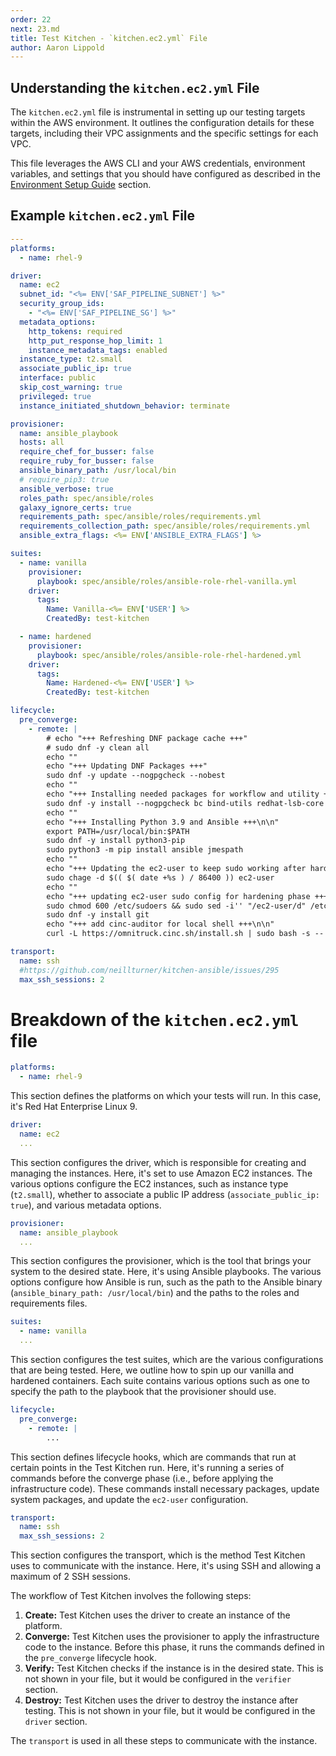 ```yaml
---
order: 22
next: 23.md
title: Test Kitchen - `kitchen.ec2.yml` File
author: Aaron Lippold
---
```


## Understanding the `kitchen.ec2.yml` File

The `kitchen.ec2.yml` file is instrumental in setting up our testing targets within the AWS environment. It outlines the configuration details for these targets, including their VPC assignments and the specific settings for each VPC.

This file leverages the AWS CLI and your AWS credentials, environment variables, and settings that you should have configured as described in the [Environment Setup Guide](./03.md) section.

## Example `kitchen.ec2.yml` File

```yaml
---
platforms:
  - name: rhel-9

driver:
  name: ec2
  subnet_id: "<%= ENV['SAF_PIPELINE_SUBNET'] %>"
  security_group_ids:
    - "<%= ENV['SAF_PIPELINE_SG'] %>"
  metadata_options:
    http_tokens: required
    http_put_response_hop_limit: 1
    instance_metadata_tags: enabled
  instance_type: t2.small
  associate_public_ip: true
  interface: public
  skip_cost_warning: true
  privileged: true
  instance_initiated_shutdown_behavior: terminate

provisioner:
  name: ansible_playbook
  hosts: all
  require_chef_for_busser: false
  require_ruby_for_busser: false
  ansible_binary_path: /usr/local/bin
  # require_pip3: true
  ansible_verbose: true
  roles_path: spec/ansible/roles
  galaxy_ignore_certs: true
  requirements_path: spec/ansible/roles/requirements.yml
  requirements_collection_path: spec/ansible/roles/requirements.yml
  ansible_extra_flags: <%= ENV['ANSIBLE_EXTRA_FLAGS'] %>

suites:
  - name: vanilla
    provisioner:
      playbook: spec/ansible/roles/ansible-role-rhel-vanilla.yml
    driver:
      tags:
        Name: Vanilla-<%= ENV['USER'] %>
        CreatedBy: test-kitchen

  - name: hardened
    provisioner:
      playbook: spec/ansible/roles/ansible-role-rhel-hardened.yml
    driver:
      tags:
        Name: Hardened-<%= ENV['USER'] %>
        CreatedBy: test-kitchen

lifecycle:
  pre_converge:
    - remote: |
        # echo "+++ Refreshing DNF package cache +++"
        # sudo dnf -y clean all
        echo ""
        echo "+++ Updating DNF Packages +++"
        sudo dnf -y update --nogpgcheck --nobest
        echo ""
        echo "+++ Installing needed packages for workflow and utility +++\n\n"
        sudo dnf -y install --nogpgcheck bc bind-utils redhat-lsb-core vim git wget gcc openssl-devel libffi-devel bzip2-devel
        echo ""
        echo "+++ Installing Python 3.9 and Ansible +++\n\n"
        export PATH=/usr/local/bin:$PATH
        sudo dnf -y install python3-pip
        sudo python3 -m pip install ansible jmespath
        echo ""
        echo "+++ Updating the ec2-user to keep sudo working after hardening phase +++\n\n"
        sudo chage -d $(( $( date +%s ) / 86400 )) ec2-user
        echo ""
        echo "+++ updating ec2-user sudo config for hardening phase +++\n\n"
        sudo chmod 600 /etc/sudoers && sudo sed -i'' "/ec2-user/d" /etc/sudoers && sudo chmod 400 /etc/sudoers
        sudo dnf -y install git
        echo "+++ add cinc-auditor for local shell +++\n\n"
        curl -L https://omnitruck.cinc.sh/install.sh | sudo bash -s -- -P cinc-auditor

transport:
  name: ssh
  #https://github.com/neillturner/kitchen-ansible/issues/295
  max_ssh_sessions: 2
```

# Breakdown of the `kitchen.ec2.yml` file

```yaml
platforms:
  - name: rhel-9
```

This section defines the platforms on which your tests will run. In this case, it's Red Hat Enterprise Linux 9.

```yaml
driver:
  name: ec2
  ...
```

This section configures the driver, which is responsible for creating and managing the instances. Here, it's set to use Amazon EC2 instances. The various options configure the EC2 instances, such as instance type (`t2.small`), whether to associate a public IP address (`associate_public_ip: true`), and various metadata options.

```yaml
provisioner:
  name: ansible_playbook
  ...
```

This section configures the provisioner, which is the tool that brings your system to the desired state. Here, it's using Ansible playbooks. The various options configure how Ansible is run, such as the path to the Ansible binary (`ansible_binary_path: /usr/local/bin`) and the paths to the roles and requirements files.

```yaml
suites:
  - name: vanilla
  ...
```

This section configures the test suites, which are the various configurations that are being tested.  Here, we outline how to spin up our vanilla and hardened containers.  Each suite contains various options such as one to specify the path to the playbook that the provisioner should use.

```yaml
lifecycle:
  pre_converge:
    - remote: |
        ...
```

This section defines lifecycle hooks, which are commands that run at certain points in the Test Kitchen run. Here, it's running a series of commands before the converge phase (i.e., before applying the infrastructure code). These commands install necessary packages, update system packages, and update the `ec2-user` configuration.

```yaml
transport:
  name: ssh
  max_ssh_sessions: 2
```

This section configures the transport, which is the method Test Kitchen uses to communicate with the instance. Here, it's using SSH and allowing a maximum of 2 SSH sessions.

The workflow of Test Kitchen involves the following steps:

1. **Create:** Test Kitchen uses the driver to create an instance of the platform.
2. **Converge:** Test Kitchen uses the provisioner to apply the infrastructure code to the instance. Before this phase, it runs the commands defined in the `pre_converge` lifecycle hook.
3. **Verify:** Test Kitchen checks if the instance is in the desired state. This is not shown in your file, but it would be configured in the `verifier` section.
4. **Destroy:** Test Kitchen uses the driver to destroy the instance after testing. This is not shown in your file, but it would be configured in the `driver` section.

The `transport` is used in all these steps to communicate with the instance.
